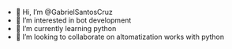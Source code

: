 - 👋 Hi, I’m @GabrielSantosCruz
- 👀 I’m interested in bot development
- 🌱 I’m currently learning python
- 💞️ I’m looking to collaborate on altomatization works with python
